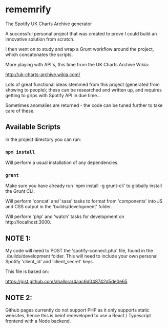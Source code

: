 # rememrify
The Spotify UK Charts Archive generator

A successful personal project that was created to prove I could build an innovative solution from scratch.

I then went on to study and wrap a Grunt workflow around the project, which concatonates the scripts.

More playing with API's, this time from the UK Charts Archive Wikia:

http://uk-charts-archive.wikia.com/

Lots of great functional ideas stemmed from this project (generated from showing to people); these can be researched and written up, and requires getting to grips with Spotify API in due time...

Sometimes anomalies are returned - the code can be tuned further to take care of these.


## Available Scripts

In the project directory you can run:

### `npm install`

Will perform a usual installation of any dependencies.

### `grunt`

Make sure you have already run 'npm install -g grunt-cli' to globally install the Grunt CLI.

Will perform 'concat' and 'sass' tasks to format from 'components' into JS and CSS output in the 'builds/development' folder.

Will perform 'php' and 'watch' tasks for development on http://localhost:3000.

## NOTE 1:

My code will need to POST the 'spotify-connect.php' file, found in the ./builds/development folder. This will need to include your own personal Spotify 'client_id' and 'client_secret' keys.

This file is based on:

https://gist.github.com/ahallora/4aac6d048742d5de0e65

## NOTE 2:

Github pages currently do not support PHP as it only supports static websites, hence this is beinf redeveloped to use a React / Typescript frontend with a Node backend.